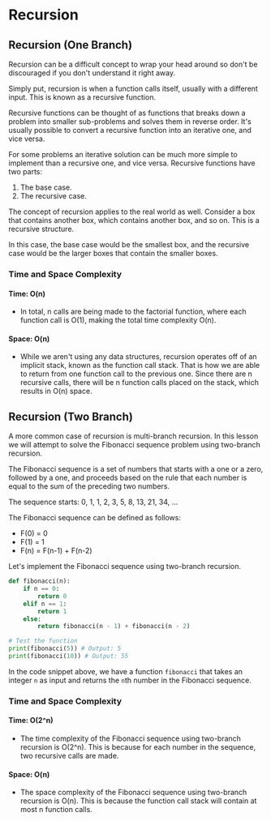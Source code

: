 # Recursion

## Recursion (One Branch)

Recursion can be a difficult concept to wrap your head around so don't be discouraged if you don't understand it right away.

Simply put, recursion is when a function calls itself, usually with a different input. This is known as a recursive function.

Recursive functions can be thought of as functions that breaks down a problem into smaller sub-problems and solves them in reverse order. It's usually possible to convert a recursive function into an iterative one, and vice versa.

For some problems an iterative solution can be much more simple to implement than a recursive one, and vice versa.
Recursive functions have two parts:

1. The base case.
2. The recursive case.

The concept of recursion applies to the real world as well. Consider a box that contains another box, which contains another box, and so on. This is a recursive structure.

In this case, the base case would be the smallest box, and the recursive case would be the larger boxes that contain the smaller boxes.

### Time and Space Complexity

#### Time: O(n)

-   In total, n calls are being made to the factorial function, where each function call is O(1), making the total time complexity O(n).

#### Space: O(n)

-   While we aren't using any data structures, recursion operates off of an implicit stack, known as the function call stack. That is how we are able to return from one function call to the previous one. Since there are n recursive calls, there will be n function calls placed on the stack, which results in O(n) space.

## Recursion (Two Branch)

A more common case of recursion is multi-branch recursion. In this lesson we will attempt to solve the Fibonacci sequence problem using two-branch recursion.

The Fibonacci sequence is a set of numbers that starts with a one or a zero, followed by a one, and proceeds based on the rule that each number is equal to the sum of the preceding two numbers.

The sequence starts: 0, 1, 1, 2, 3, 5, 8, 13, 21, 34, ...

The Fibonacci sequence can be defined as follows:

-   F(0) = 0
-   F(1) = 1
-   F(n) = F(n-1) + F(n-2)

Let's implement the Fibonacci sequence using two-branch recursion.

```python
def fibonacci(n):
    if n == 0:
        return 0
    elif n == 1:
        return 1
    else:
        return fibonacci(n - 1) + fibonacci(n - 2)

# Test the function
print(fibonacci(5)) # Output: 5
print(fibonacci(10)) # Output: 55
```

In the code snippet above, we have a function `fibonacci` that takes an integer `n` as input and returns the `n`th number in the Fibonacci sequence.

### Time and Space Complexity

#### Time: O(2^n)

-   The time complexity of the Fibonacci sequence using two-branch recursion is O(2^n). This is because for each number in the sequence, two recursive calls are made.

#### Space: O(n)

-   The space complexity of the Fibonacci sequence using two-branch recursion is O(n). This is because the function call stack will contain at most n function calls.
